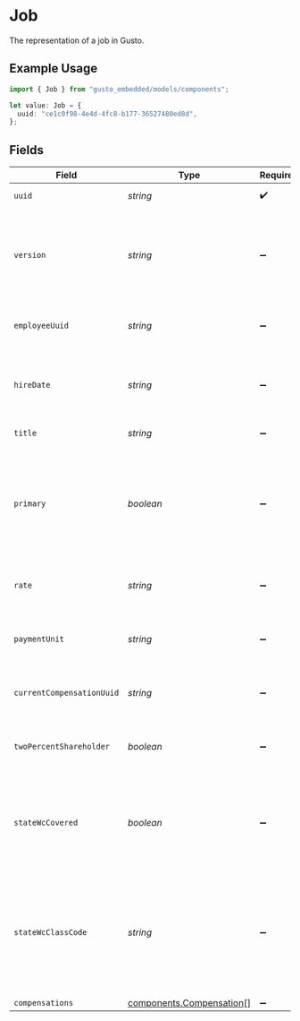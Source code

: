 # Job

The representation of a job in Gusto.

## Example Usage

```typescript
import { Job } from "gusto_embedded/models/components";

let value: Job = {
  uuid: "ce1c0f98-4e4d-4fc8-b177-36527480ed8d",
};
```

## Fields

| Field                                                                                                                                                                                                                                              | Type                                                                                                                                                                                                                                               | Required                                                                                                                                                                                                                                           | Description                                                                                                                                                                                                                                        |
| -------------------------------------------------------------------------------------------------------------------------------------------------------------------------------------------------------------------------------------------------- | -------------------------------------------------------------------------------------------------------------------------------------------------------------------------------------------------------------------------------------------------- | -------------------------------------------------------------------------------------------------------------------------------------------------------------------------------------------------------------------------------------------------- | -------------------------------------------------------------------------------------------------------------------------------------------------------------------------------------------------------------------------------------------------- |
| `uuid`                                                                                                                                                                                                                                             | *string*                                                                                                                                                                                                                                           | :heavy_check_mark:                                                                                                                                                                                                                                 | The UUID of the job.                                                                                                                                                                                                                               |
| `version`                                                                                                                                                                                                                                          | *string*                                                                                                                                                                                                                                           | :heavy_minus_sign:                                                                                                                                                                                                                                 | The current version of the object. See the [versioning guide](https://docs.gusto.com/embedded-payroll/docs/idempotency) for information on how to use this field.                                                                                  |
| `employeeUuid`                                                                                                                                                                                                                                     | *string*                                                                                                                                                                                                                                           | :heavy_minus_sign:                                                                                                                                                                                                                                 | The UUID of the employee to which the job belongs.                                                                                                                                                                                                 |
| `hireDate`                                                                                                                                                                                                                                         | *string*                                                                                                                                                                                                                                           | :heavy_minus_sign:                                                                                                                                                                                                                                 | The date when the employee was hired or rehired for the job.                                                                                                                                                                                       |
| `title`                                                                                                                                                                                                                                            | *string*                                                                                                                                                                                                                                           | :heavy_minus_sign:                                                                                                                                                                                                                                 | The title for the job.                                                                                                                                                                                                                             |
| `primary`                                                                                                                                                                                                                                          | *boolean*                                                                                                                                                                                                                                          | :heavy_minus_sign:                                                                                                                                                                                                                                 | Whether this is the employee's primary job. The value will be set to true unless an existing job exists for the employee.                                                                                                                          |
| `rate`                                                                                                                                                                                                                                             | *string*                                                                                                                                                                                                                                           | :heavy_minus_sign:                                                                                                                                                                                                                                 | The current compensation rate of the job.                                                                                                                                                                                                          |
| `paymentUnit`                                                                                                                                                                                                                                      | *string*                                                                                                                                                                                                                                           | :heavy_minus_sign:                                                                                                                                                                                                                                 | The payment unit of the current compensation for the job.                                                                                                                                                                                          |
| `currentCompensationUuid`                                                                                                                                                                                                                          | *string*                                                                                                                                                                                                                                           | :heavy_minus_sign:                                                                                                                                                                                                                                 | The UUID of the current compensation of the job.                                                                                                                                                                                                   |
| `twoPercentShareholder`                                                                                                                                                                                                                            | *boolean*                                                                                                                                                                                                                                          | :heavy_minus_sign:                                                                                                                                                                                                                                 | Whether the employee owns at least 2% of the company.                                                                                                                                                                                              |
| `stateWcCovered`                                                                                                                                                                                                                                   | *boolean*                                                                                                                                                                                                                                          | :heavy_minus_sign:                                                                                                                                                                                                                                 | Whether this job is eligible for workers' compensation coverage in the state of Washington (WA).                                                                                                                                                   |
| `stateWcClassCode`                                                                                                                                                                                                                                 | *string*                                                                                                                                                                                                                                           | :heavy_minus_sign:                                                                                                                                                                                                                                 | The risk class code for workers' compensation in Washington state. Please visit [Washington state's Risk Class page](https://www.lni.wa.gov/insurance/rates-risk-classes/risk-classes-for-workers-compensation/risk-class-lookup#/) to learn more. |
| `compensations`                                                                                                                                                                                                                                    | [components.Compensation](../../models/components/compensation.md)[]                                                                                                                                                                               | :heavy_minus_sign:                                                                                                                                                                                                                                 | N/A                                                                                                                                                                                                                                                |